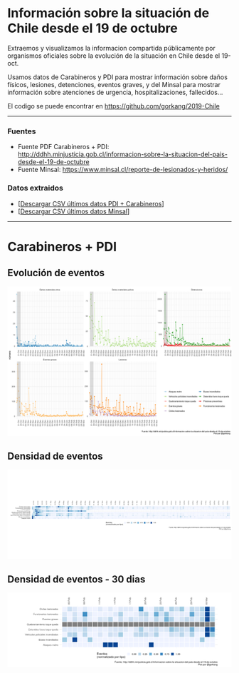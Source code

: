 # Información sobre la situación de Chile desde el 19 de octubre

Extraemos y visualizamos la informacion compartida públicamente por organismos oficiales sobre la evolución de la situación en Chile desde el 19-oct. 

Usamos datos de Carabineros y PDI para mostrar información sobre daños físicos, lesiones, detenciones, eventos graves, y del Minsal para mostrar información sobre atenciones de urgencia, hospitalizaciones, fallecidos...

El codigo se puede encontrar en https://github.com/gorkang/2019-Chile

---  

### Fuentes

* Fuente PDF Carabineros + PDI: http://ddhh.minjusticia.gob.cl/informacion-sobre-la-situacion-del-pais-desde-el-19-de-octubre  
* Fuente Minsal: https://www.minsal.cl/reporte-de-lesionados-y-heridos/


### Datos extraidos 

* [[Descargar CSV últimos datos PDI + Carabineros](outputs/data/LAST_raw_data.csv)]
* [[Descargar CSV últimos datos Minsal](outputs/data/LAST_raw_data_minsal.csv)]

---  

# Carabineros + PDI

## Evolución de eventos

[![](outputs/plot/LAST_plot_grouped.png)](outputs/plot/LAST_plot_grouped.png)


## Densidad de eventos

[![](outputs/plot/LAST_plot_global_heatmap.png)](outputs/plot/LAST_plot_global_heatmap.png)

## Densidad de eventos - 30 dias

[![](outputs/plot/LAST_plot_global_heatmap_30d.png)](outputs/plot/LAST_plot_global_heatmap_30d.png)


